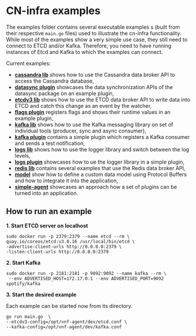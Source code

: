 # CN-infra examples

The examples folder contains several executable examples s (built from their 
respective `main.go` files) used to illustrate the cn-infra functionality. 
While most of the examples show a very simple use case, they still need to 
connect to ETCD and/or Kafka. Therefore, you need to have running instances
of Etcd and Kafka to which the examples can connect.

Current examples:
* **[cassandra lib](cassandra_lib)** shows how to use the Cassandra data 
  broker API
  to access the Cassandra database,
* **[datasync plugin](datasync_plugin)** showcases the data synchronization 
  APIs of the datasync package on an example plugin,
* **[etcdv3 lib](etcdv3_lib)** shows how to use the ETCD data broker API 
  to write data into ETCD and catch this change as an event by the watcher,
* **[flags plugin](flags_plugin/main.go)** registers flags and shows their 
  runtime values in an example plugin,
* **[kafka lib](kafka_lib)** shows how to use the Kafka messaging library
  on set of individual tools (producer, sync and async consumer),
* **[kafka plugin](kafka_plugin/non_clustered/main.go)** contains a simple plugin which 
  registers a Kafka consumer and sends a test notification,
* **[logs lib](logs_lib)** shows how to use the logger library and switch 
  between the log levels,
* **[logs plugin](logs_plugin)** showcases how to ue the logger library in a 
  simple plugin,
* **[redis lib](redis_lib)** contains several examples that use the Redis data 
  broker API,
* **[model](model)** show how to define a custom data model using Protocol 
  Buffers and how to integrate it into the application,
* **[simple-agent](simple-agent)** showcases an approach how a set of plugins
  can be turned into an application.

## How to run an example

 **1. Start ETCD server on localhost**

  ```
  sudo docker run -p 2379:2379 --name etcd --rm \
  quay.io/coreos/etcd:v3.0.16 /usr/local/bin/etcd \
  -advertise-client-urls http://0.0.0.0:2379 \
  -listen-client-urls http://0.0.0.0:2379
  ```

 **2. Start Kafka**

 ```
 sudo docker run -p 2181:2181 -p 9092:9092 --name kafka --rm \
  --env ADVERTISED_HOST=172.17.0.1 --env ADVERTISED_PORT=9092 spotify/kafka
 ```

 **3. Start the desired example**

 Each example can be started now from its directory.
 ```
 go run main.go  \
 --etcdv3-config=/opt/vnf-agent/dev/etcd.conf \
 --kafka-config=/opt/vnf-agent/dev/kafka.conf
 ```
